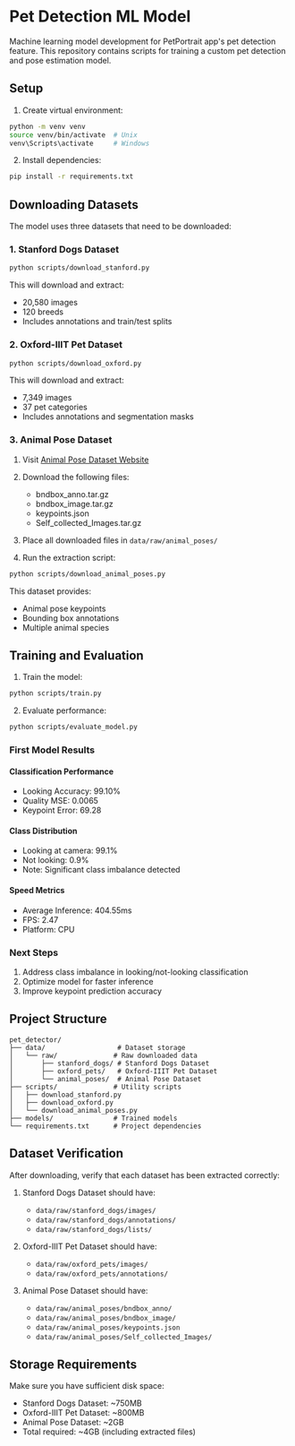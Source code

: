 # Pet Detection ML Model

Machine learning model development for PetPortrait app's pet detection feature. This repository contains scripts for training a custom pet detection and pose estimation model.

## Setup

1. Create virtual environment:
```bash
python -m venv venv
source venv/bin/activate  # Unix
venv\Scripts\activate     # Windows
```

2. Install dependencies:
```bash
pip install -r requirements.txt
```

## Downloading Datasets

The model uses three datasets that need to be downloaded:

### 1. Stanford Dogs Dataset
```bash
python scripts/download_stanford.py
```
This will download and extract:
- 20,580 images
- 120 breeds
- Includes annotations and train/test splits

### 2. Oxford-IIIT Pet Dataset
```bash
python scripts/download_oxford.py
```
This will download and extract:
- 7,349 images
- 37 pet categories
- Includes annotations and segmentation masks

### 3. Animal Pose Dataset

1. Visit [Animal Pose Dataset Website](https://sites.google.com/view/animal-pose/)

2. Download the following files:
   - bndbox_anno.tar.gz
   - bndbox_image.tar.gz
   - keypoints.json
   - Self_collected_Images.tar.gz

3. Place all downloaded files in `data/raw/animal_poses/`

4. Run the extraction script:
```bash
python scripts/download_animal_poses.py
```

This dataset provides:
- Animal pose keypoints
- Bounding box annotations
- Multiple animal species

## Training and Evaluation

1. Train the model:
```bash
python scripts/train.py
```

2. Evaluate performance:
```bash
python scripts/evaluate_model.py
```

### First Model Results

#### Classification Performance
- Looking Accuracy: 99.10%
- Quality MSE: 0.0065
- Keypoint Error: 69.28

#### Class Distribution
- Looking at camera: 99.1%
- Not looking: 0.9%
- Note: Significant class imbalance detected

#### Speed Metrics
- Average Inference: 404.55ms
- FPS: 2.47
- Platform: CPU

### Next Steps
1. Address class imbalance in looking/not-looking classification
2. Optimize model for faster inference
3. Improve keypoint prediction accuracy

## Project Structure
```
pet_detector/
├── data/                  # Dataset storage
│   └── raw/              # Raw downloaded data
│       ├── stanford_dogs/ # Stanford Dogs Dataset
│       ├── oxford_pets/   # Oxford-IIIT Pet Dataset
│       └── animal_poses/  # Animal Pose Dataset
├── scripts/              # Utility scripts
│   ├── download_stanford.py
│   ├── download_oxford.py
│   └── download_animal_poses.py
├── models/               # Trained models
└── requirements.txt      # Project dependencies
```

## Dataset Verification

After downloading, verify that each dataset has been extracted correctly:

1. Stanford Dogs Dataset should have:
   - `data/raw/stanford_dogs/images/`
   - `data/raw/stanford_dogs/annotations/`
   - `data/raw/stanford_dogs/lists/`

2. Oxford-IIIT Pet Dataset should have:
   - `data/raw/oxford_pets/images/`
   - `data/raw/oxford_pets/annotations/`

3. Animal Pose Dataset should have:
   - `data/raw/animal_poses/bndbox_anno/`
   - `data/raw/animal_poses/bndbox_image/`
   - `data/raw/animal_poses/keypoints.json`
   - `data/raw/animal_poses/Self_collected_Images/`

## Storage Requirements

Make sure you have sufficient disk space:
- Stanford Dogs Dataset: ~750MB
- Oxford-IIIT Pet Dataset: ~800MB
- Animal Pose Dataset: ~2GB
- Total required: ~4GB (including extracted files)